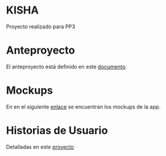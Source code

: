 # KISHA
Proyecto realizado para PP3 

# Anteproyecto
El anteproyecto está definido en este [documento](https://docs.google.com/document/d/1mzaEexJ_bAsVff5r-8QxqloNdULuuPbxBAwaZ9PDCl0/edit#heading=h.uiugfdjxhb7t).

# Mockups
  En en el siguiente [enlace](https://www.figma.com/file/wOqhqaEfFB0Qzaoxj9MTuP/Untitled?node-id=0%3A1) se encuentran los mockups de la app.

# Historias de Usuario
Detalladas en este [proyecto](https://github.com/users/Flornakasone/projects/2/views/1)
